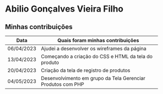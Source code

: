 # Abilio Gonçalves Vieira Filho


## Minhas contribuições

| Data       | Quais foram minhas contribuições |
|------------|----------------------------------|
| 06/04/2023 | Ajudei a desenvolver os wireframes da página |
| 13/04/2023 | Começando a criação do CSS e HTML da tela do produto |                               
| 20/04/2023 | Criação da tela de registro de produtos  |
| 04/05/2023 | Desenvolvimento em grupo da Tela Gerenciar Produtos com PHP |
